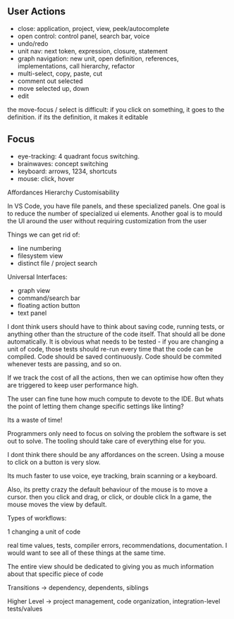 ## User Actions
- close: application, project, view, peek/autocomplete
- open control: control panel, search bar, voice
- undo/redo
- unit nav: next token, expression, closure, statement
- graph navigation: new unit, open definition, references, implementations, call hierarchy, refactor
- multi-select, copy, paste, cut
- comment out selected
- move selected up, down
- edit

the move-focus / select is difficult:
if you click on something, it goes to the definition.
if its the definition, it makes it editable

## Focus
- eye-tracking: 4 quadrant focus switching.
- brainwaves: concept switching
- keyboard: arrows, 1234, shortcuts
- mouse: click, hover


Affordances
Hierarchy
Customisability

In VS Code, you have file panels, and these specialized panels. 
One goal is to reduce the number of specialized ui elements. 
Another goal is to mould the UI around the user without requiring customization from the user

Things we can get rid of:

- line numbering
- filesystem view
- distinct file / project search
  

Universal Interfaces:

- graph view
- command/search bar
- floating action button 
- text panel


I dont think users should have to think about saving code, running tests, or anything other than the structure of the code itself. That should
all be done automatically. It is obvious what needs to be tested - if you are changing a unit of code, those tests should re-run every time
that the code can be compiled. Code should be saved continuously. Code should be commited whenever tests are passing, and so on. 

If we track the cost of all the actions, then we can optimise how often they are triggered to keep user performance high.

The user can fine tune how much compute to devote to the IDE. But whats the point of letting them change specific settings like linting?

Its a waste of time!

Programmers only need to focus on solving the problem the software is set out to solve.
The tooling should take care of everything else for you.

I dont think there should be any affordances on the screen. Using a mouse to click on a button is very slow.

Its much faster to use voice, eye tracking, brain scanning or a keyboard.

Also, its pretty crazy the default behaviour of the mouse is to move a cursor.
then you click and drag, or click, or double click
In a game, the mouse moves the view by default. 

Types of workflows:

1 changing a unit of code

real time values, tests, compiler errors, recommendations, documentation. I would want to see all of these things at the same time.

The entire view should be dedicated to giving you as much information about that specific piece of code

Transitions -> dependency, dependents, siblings 

Higher Level -> project management, code organization, integration-level tests/values


